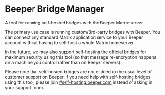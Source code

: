 # Beeper Bridge Manager
A tool for running self-hosted bridges with the Beeper Matrix server.

The primary use case is running custom/3rd-party bridges with Beeper. You can
connect any standard Matrix application service to your Beeper account without
having to self-host a whole Matrix homeserver.

In the future, we may also support self-hosting the official bridges for
maximum security using this tool (so that message re-encryption happens on a
machine you control rather than on Beeper servers).

Please note that self-hosted bridges are not entitled to the usual level of
customer support on Beeper. If you need help with self-hosting bridges using
this tool, please join [#self-hosting:beeper.com] instead of asking in your
support room.

[#self-hosting:beeper.com]: https://matrix.to/#/#self-hosting:beeper.com
